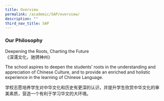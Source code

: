 ```yaml
---
title: Overview
permalink: /academic/SAP/overview/
description: ""
third_nav_title: SAP
---
```

### Our Philosophy

Deepening the Roots, Charting the Future  
《深濡文化，驰骋神州》

The school aspires to deepen the students’ roots in the understanding and appreciation of Chinese Culture, and to provide an enriched and holistic experience in the learning of Chinese Language.

学校志愿培养学生对中华文化和历史有更深的认识，并提升学生欣赏中华文化的审美素质，营造一个有利于学习华文的大环境。
